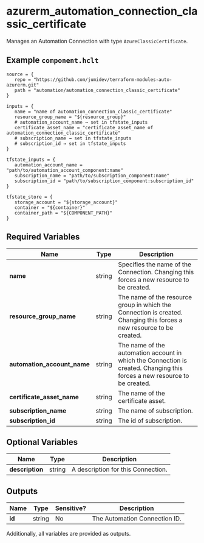 # azurerm_automation_connection_classic_certificate

Manages an Automation Connection with type `AzureClassicCertificate`.

## Example `component.hclt`

```hcl
source = {
   repo = "https://github.com/jumidev/terraform-modules-auto-azurerm.git"   
   path = "automation/automation_connection_classic_certificate"   
}

inputs = {
   name = "name of automation_connection_classic_certificate"   
   resource_group_name = "${resource_group}"   
   # automation_account_name → set in tfstate_inputs
   certificate_asset_name = "certificate_asset_name of automation_connection_classic_certificate"   
   # subscription_name → set in tfstate_inputs
   # subscription_id → set in tfstate_inputs
}

tfstate_inputs = {
   automation_account_name = "path/to/automation_account_component:name"   
   subscription_name = "path/to/subscription_component:name"   
   subscription_id = "path/to/subscription_component:subscription_id"   
}

tfstate_store = {
   storage_account = "${storage_account}"   
   container = "${container}"   
   container_path = "${COMPONENT_PATH}"   
}

```

## Required Variables

| Name | Type |  Description |
| ---- | --------- |  ----------- |
| **name** | string |  Specifies the name of the Connection. Changing this forces a new resource to be created. | 
| **resource_group_name** | string |  The name of the resource group in which the Connection is created. Changing this forces a new resource to be created. | 
| **automation_account_name** | string |  The name of the automation account in which the Connection is created. Changing this forces a new resource to be created. | 
| **certificate_asset_name** | string |  The name of the certificate asset. | 
| **subscription_name** | string |  The name of subscription. | 
| **subscription_id** | string |  The id of subscription. | 

## Optional Variables

| Name | Type |  Description |
| ---- | --------- |  ----------- |
| **description** | string |  A description for this Connection. | 



## Outputs

| Name | Type | Sensitive? | Description |
| ---- | ---- | --------- | --------- |
| **id** | string | No  | The Automation Connection ID. | 

Additionally, all variables are provided as outputs.
